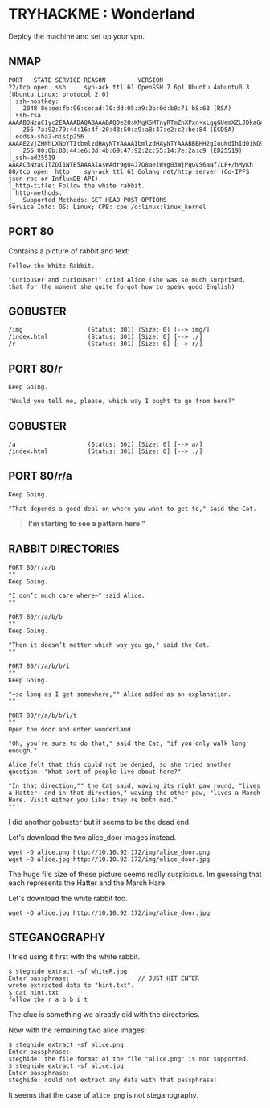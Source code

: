 # TRYHACKME : Wonderland

Deploy the machine and set up your vpn.

## NMAP 

```
PORT   STATE SERVICE REASON         VERSION
22/tcp open  ssh     syn-ack ttl 61 OpenSSH 7.6p1 Ubuntu 4ubuntu0.3 (Ubuntu Linux; protocol 2.0)
| ssh-hostkey: 
|   2048 8e:ee:fb:96:ce:ad:70:dd:05:a9:3b:0d:b0:71:b8:63 (RSA)
| ssh-rsa AAAAB3NzaC1yc2EAAAADAQABAAABAQDe20sKMgKSMTnyRTmZhXPxn+xLggGUemXZLJDkaGAkZSMgwM3taNTc8OaEku7BvbOkqoIya4ZI8vLuNdMnESFfB22kMWfkoB0zKCSWzaiOjvdMBw559UkLCZ3bgwDY2RudNYq5YEwtqQMFgeRCC1/rO4h4Hl0YjLJufYOoIbK0EPaClcDPYjp+E1xpbn3kqKMhyWDvfZ2ltU1Et2MkhmtJ6TH2HA+eFdyMEQ5SqX6aASSXM7OoUHwJJmptyr2aNeUXiytv7uwWHkIqk3vVrZBXsyjW4ebxC3v0/Oqd73UWd5epuNbYbBNls06YZDVI8wyZ0eYGKwjtogg5+h82rnWN
|   256 7a:92:79:44:16:4f:20:43:50:a9:a8:47:e2:c2:be:84 (ECDSA)
| ecdsa-sha2-nistp256 AAAAE2VjZHNhLXNoYTItbmlzdHAyNTYAAAAIbmlzdHAyNTYAAABBBHH2gIouNdIhId0iND9UFQByJZcff2CXQ5Esgx1L96L50cYaArAW3A3YP3VDg4tePrpavcPJC2IDonroSEeGj6M=
|   256 00:0b:80:44:e6:3d:4b:69:47:92:2c:55:14:7e:2a:c9 (ED25519)
|_ssh-ed25519 AAAAC3NzaC1lZDI1NTE5AAAAIAsWAdr9g04J7Q8aeiWYg03WjPqGVS6aNf/LF+/hMyKh
80/tcp open  http    syn-ack ttl 61 Golang net/http server (Go-IPFS json-rpc or InfluxDB API)
|_http-title: Follow the white rabbit.
| http-methods: 
|_  Supported Methods: GET HEAD POST OPTIONS
Service Info: OS: Linux; CPE: cpe:/o:linux:linux_kernel
```

## PORT 80

Contains a picture of rabbit and text:

```
Follow the White Rabbit.

"Curiouser and curiouser!" cried Alice (she was so much surprised, that for the moment she quite forgot how to speak good English)
```

## GOBUSTER

```
/img                  (Status: 301) [Size: 0] [--> img/]
/index.html           (Status: 301) [Size: 0] [--> ./]
/r                    (Status: 301) [Size: 0] [--> r/]                                              
```


## PORT 80/r

```
Keep Going.

"Would you tell me, please, which way I ought to go from here?"
```

## GOBUSTER

```
/a                    (Status: 301) [Size: 0] [--> a/]
/index.html           (Status: 301) [Size: 0] [--> ./]
```

## PORT 80/r/a

```
Keep Going.

"That depends a good deal on where you want to get to," said the Cat.
```

> **I'm starting to see a pattern here."**

## RABBIT DIRECTORIES

```
PORT 80/r/a/b
"" 
Keep Going.

"I don’t much care where—" said Alice.
""
```
```
PORT 80/r/a/b/b
"" 
Keep Going.

"Then it doesn’t matter which way you go," said the Cat.
""
```
```
PORT 80/r/a/b/b/i
"" 
Keep Going.

"—so long as I get somewhere,"" Alice added as an explanation.
""
```
```
PORT 80/r/a/b/b/i/t
""
Open the door and enter wonderland

"Oh, you’re sure to do that," said the Cat, "if you only walk long enough."

Alice felt that this could not be denied, so she tried another question. "What sort of people live about here?"

"In that direction,"" the Cat said, waving its right paw round, "lives a Hatter: and in that direction," waving the other paw, "lives a March Hare. Visit either you like: they’re both mad."
""
```

I did another gobuster but it seems to be the dead end.

Let's download the two alice_door images instead.

```
wget -O alice.png http://10.10.92.172/img/alice_door.png
wget -O alice.jpg http://10.10.92.172/img/alice_door.jpg
```
The huge file size of these picture seems really suspicious. Im guessing that each represents the Hatter and the March Hare.

Let's download the white rabbit too.

```
wget -O alice.jpg http://10.10.92.172/img/alice_door.jpg
```

## STEGANOGRAPHY

I tried using it first with the white rabbit.
```
$ steghide extract -sf whiteR.jpg
Enter passphrase:                   // JUST HIT ENTER
wrote extracted data to "hint.txt".
$ cat hint.txt        
follow the r a b b i t
```

The clue is something we already did with the directories.

Now with the remaining two alice images:
```
$ steghide extract -sf alice.png 
Enter passphrase: 
steghide: the file format of the file "alice.png" is not supported.
$ steghide extract -sf alice.jpg
Enter passphrase: 
steghide: could not extract any data with that passphrase!
```

It seems that the case of `alice.png` is not steganography.

